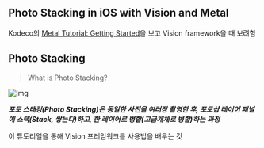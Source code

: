 ## Photo Stacking in iOS with Vision and Metal

Kodeco의 [Metal Tutorial: Getting Started](https://www.kodeco.com/3733151-photo-stacking-in-ios-with-vision-and-metal)을 보고 Vision framework을 때 보려함
<br/>

## Photo Stacking

> What is Photo Stacking?
> <br/>

![img](https://koenig-media.raywenderlich.com/uploads/2019/06/evanesco-startup-screenshot.jpg)

**_포토 스태킹(Photo Stacking)은 동일한 사진을 여러장 촬영한 후, 포토샵 레이어 패널에 스택(Stack, 쌓는다)하고, 한 레이어로 병합(고급개체로 병합)하는 과정_**
<br/>

이 튜토리얼을 통해 Vision 프레임워크를 사용법을 배우는 것
<br/>
